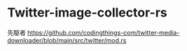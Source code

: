 # Twitter-image-collector-rs

先駆者 https://github.com/codingthings-com/twitter-media-downloader/blob/main/src/twitter/mod.rs
